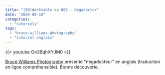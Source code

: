 ```yaml
---
title: "[EN]darktable ep 068 - Negadoctor"
date: "2020-09-18"
categories: 
  - "tutoriels"
tags: 
  - "bruce-williams-photography"
  - "tutoriel-anglais"
---
```


{{< youtube On3BqhXYJM0 >}}

[Bruce Williams Photography](https://www.youtube.com/channel/UCkqe4BYsllmcxo2dsF-rFQw) présente "négadocteur" en anglais (traduction en ligne compréhensible). Bonne découverte.
